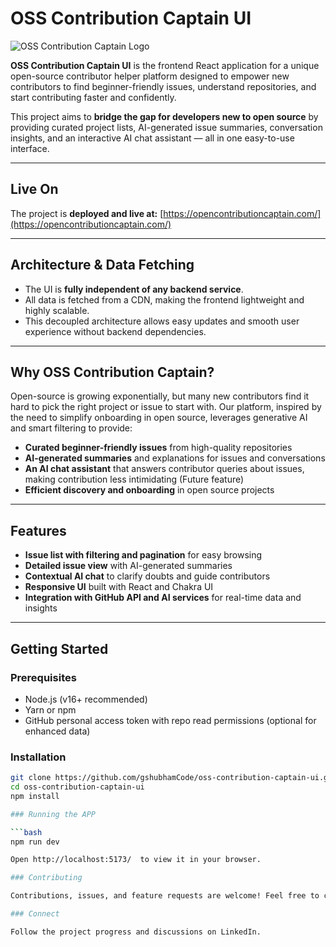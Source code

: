 # OSS Contribution Captain UI

![OSS Contribution Captain Logo](./src/assets/logo.avif)

**OSS Contribution Captain UI** is the frontend React application for a unique open-source contributor helper platform designed to empower new contributors to find beginner-friendly issues, understand repositories, and start contributing faster and confidently.

This project aims to **bridge the gap for developers new to open source** by providing curated project lists, AI-generated issue summaries, conversation insights, and an interactive AI chat assistant — all in one easy-to-use interface.

---

## Live On

The project is **deployed and live at:** [https://opencontributioncaptain.com/](https://opencontributioncaptain.com/)

---

## Architecture & Data Fetching

- The UI is **fully independent of any backend service**.  
- All data is fetched from a CDN, making the frontend lightweight and highly scalable.  
- This decoupled architecture allows easy updates and smooth user experience without backend dependencies.

---

## Why OSS Contribution Captain?

Open-source is growing exponentially, but many new contributors find it hard to pick the right project or issue to start with. Our platform, inspired by the need to simplify onboarding in open source, leverages generative AI and smart filtering to provide:

- **Curated beginner-friendly issues** from high-quality repositories  
- **AI-generated summaries** and explanations for issues and conversations  
- **An AI chat assistant** that answers contributor queries about issues, making contribution less intimidating  (Future feature)
- **Efficient discovery and onboarding** in open source projects

---

## Features

- **Issue list with filtering and pagination** for easy browsing  
- **Detailed issue view** with AI-generated summaries  
- **Contextual AI chat** to clarify doubts and guide contributors  
- **Responsive UI** built with React and Chakra UI  
- **Integration with GitHub API and AI services** for real-time data and insights

---

## Getting Started

### Prerequisites

- Node.js (v16+ recommended)  
- Yarn or npm  
- GitHub personal access token with repo read permissions (optional for enhanced data)

### Installation

```bash
git clone https://github.com/gshubhamCode/oss-contribution-captain-ui.git
cd oss-contribution-captain-ui
npm install

### Running the APP

```bash
npm run dev

Open http://localhost:5173/  to view it in your browser.

### Contributing

Contributions, issues, and feature requests are welcome! Feel free to check the issues page and submit pull requests.

### Connect

Follow the project progress and discussions on LinkedIn.
